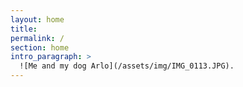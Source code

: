 ```yaml
---
layout: home
title:
permalink: /
section: home
intro_paragraph: >
  ![Me and my dog Arlo](/assets/img/IMG_0113.JPG).
---
```

